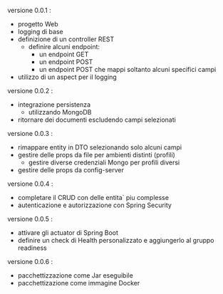 versione 0.0.1 :
* progetto Web 
* logging di base
* definizione di un controller REST
  * definire alcuni endpoint:
    * un endpoint GET
    * un endpoint POST
    * un endpoint POST che mappi soltanto alcuni specifici campi
* utilizzo di un aspect per il logging

versione 0.0.2 :
* integrazione persistenza
  * utilizzando MongoDB
* ritornare dei documenti escludendo campi selezionati

versione 0.0.3 :
* rimappare entity in DTO selezionando solo alcuni campi
* gestire delle props da file per ambienti distinti (profili)
  * gestire diverse credenziali Mongo per profili diversi
* gestire delle props da config-server

versione 0.0.4 :
* completare il CRUD con delle entita` piu complesse
* autenticazione e autorizzazione con Spring Security

versione 0.0.5 :
* attivare gli actuator di Spring Boot
* definire un check di Health personalizzato e aggiungerlo al gruppo readiness

versione 0.0.6 :
* pacchettizzazione come Jar eseguibile
* pacchettizazione come immagine Docker
